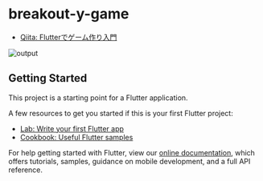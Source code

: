 # breakout-y-game
 - [Qiita: Flutterでゲーム作り入門](https://qiita.com/kawamou/items/dc940961186c1c2f1571)

![output](https://user-images.githubusercontent.com/18514782/150683500-f9e8f4af-1601-4705-8c55-1b8fefa19961.gif)

## Getting Started

This project is a starting point for a Flutter application.

A few resources to get you started if this is your first Flutter project:

- [Lab: Write your first Flutter app](https://flutter.dev/docs/get-started/codelab)
- [Cookbook: Useful Flutter samples](https://flutter.dev/docs/cookbook)

For help getting started with Flutter, view our
[online documentation](https://flutter.dev/docs), which offers tutorials,
samples, guidance on mobile development, and a full API reference.
